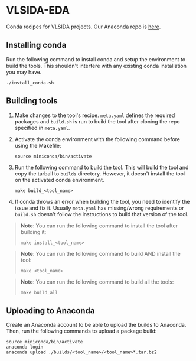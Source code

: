 # VLSIDA-EDA
Conda recipes for VLSIDA projects. Our Anaconda repo is [here](https://anaconda.org/vlsida-eda).


## Installing conda
Run the following command to install conda and setup the environment to build the tools. This
shouldn't interfere with any existing conda installation you may have.
```
./install_conda.sh
```


## Building tools
1. Make changes to the tool's recipe. `meta.yaml` defines the required packages and `build.sh` is
run to build the tool after cloning the repo specified in `meta.yaml`.

1. Activate the conda environment with the following command before using the Makefile:
    ```
    source miniconda/bin/activate
    ```

1. Run the following command to build the tool. This will build the tool and copy the tarball to
`builds` directory. However, it doesn't install the tool on the activated conda environment.
    ```
    make build_<tool_name>
    ```

1. If conda throws an error when building the tool, you need to identify the issue and fix it.
Usually `meta.yaml` has missing/wrong requirements or `build.sh` doesn't follow the instructions to
build that version of the tool.

> **Note**: You can run the following command to install the tool after building it:
> ```
> make install_<tool_name>
> ```

> **Note**: You can run the following command to build AND install the tool:
> ```
> make <tool_name>
> ```

> **Note**: You can run the following command to build all the tools:
> ```
> make build_all
> ```


## Uploading to Anaconda
Create an Anaconda account to be able to upload the builds to Anaconda. Then, run the following
commands to upload a package build:
```
source miniconda/bin/activate
anaconda login
anaconda upload ./builds/<tool_name>/<tool_name>*.tar.bz2
```
